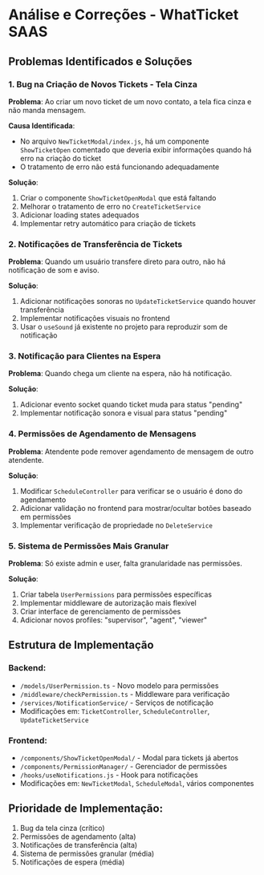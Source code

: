 # Análise e Correções - WhatTicket SAAS

## Problemas Identificados e Soluções

### 1. Bug na Criação de Novos Tickets - Tela Cinza
**Problema**: Ao criar um novo ticket de um novo contato, a tela fica cinza e não manda mensagem.

**Causa Identificada**: 
- No arquivo `NewTicketModal/index.js`, há um componente `ShowTicketOpen` comentado que deveria exibir informações quando há erro na criação do ticket
- O tratamento de erro não está funcionando adequadamente

**Solução**:
1. Criar o componente `ShowTicketOpenModal` que está faltando
2. Melhorar o tratamento de erro no `CreateTicketService`
3. Adicionar loading states adequados
4. Implementar retry automático para criação de tickets

### 2. Notificações de Transferência de Tickets
**Problema**: Quando um usuário transfere direto para outro, não há notificação de som e aviso.

**Solução**:
1. Adicionar notificações sonoras no `UpdateTicketService` quando houver transferência
2. Implementar notificações visuais no frontend
3. Usar o `useSound` já existente no projeto para reproduzir som de notificação

### 3. Notificação para Clientes na Espera
**Problema**: Quando chega um cliente na espera, não há notificação.

**Solução**:
1. Adicionar evento socket quando ticket muda para status "pending"
2. Implementar notificação sonora e visual para status "pending"

### 4. Permissões de Agendamento de Mensagens
**Problema**: Atendente pode remover agendamento de mensagem de outro atendente.

**Solução**:
1. Modificar `ScheduleController` para verificar se o usuário é dono do agendamento
2. Adicionar validação no frontend para mostrar/ocultar botões baseado em permissões
3. Implementar verificação de propriedade no `DeleteService`

### 5. Sistema de Permissões Mais Granular
**Problema**: Só existe admin e user, falta granularidade nas permissões.

**Solução**:
1. Criar tabela `UserPermissions` para permissões específicas
2. Implementar middleware de autorização mais flexível
3. Criar interface de gerenciamento de permissões
4. Adicionar novos profiles: "supervisor", "agent", "viewer"

## Estrutura de Implementação

### Backend:
- `/models/UserPermission.ts` - Novo modelo para permissões
- `/middleware/checkPermission.ts` - Middleware para verificação
- `/services/NotificationService/` - Serviços de notificação
- Modificações em: `TicketController`, `ScheduleController`, `UpdateTicketService`

### Frontend:
- `/components/ShowTicketOpenModal/` - Modal para tickets já abertos
- `/components/PermissionManager/` - Gerenciador de permissões
- `/hooks/useNotifications.js` - Hook para notificações
- Modificações em: `NewTicketModal`, `ScheduleModal`, vários componentes

## Prioridade de Implementação:
1. Bug da tela cinza (crítico)
2. Permissões de agendamento (alta)
3. Notificações de transferência (alta)
4. Sistema de permissões granular (média)
5. Notificações de espera (média)